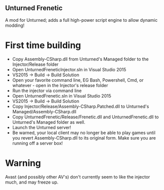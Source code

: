 Unturned Frenetic
-----------------

A mod for Unturned; adds a full high-power script engine to allow dynamic modding!

# First time building

- Copy Assembly-CSharp.dll from Unturned's Managed folder to the Injector/Release folder
- Open UnturnedFreneticInjector.sln in Visual Studio 2015
- VS2015 -> Build -> Build Solution
- Open your favorite command line, EG Bash, Powershell, Cmd, or whatever - open in the Injector's release folder
- Run the injector via command line
- Open UnturnedFrenetic.sln in Visual Studio 2015
- VS2015 -> Build -> Build Solution
- Copy Injector/Release/Assembly-CSharp.Patched.dll to Unturned's Managed/Assembly-CSharp.dll
- Copy UnturnedFrenetic/Release/Frenetic.dll and UnturnedFrenetic.dll to Unturned's Managed folder as well.
- Launch the Unturned server!
- Be warned, your local client may no longer be able to play games until you revert Assembly-CSharp.dll to its original form. Make sure you are running off a server box!

# Warning

Avast (and possibly other AV's) don't currently seem to like the injector much, and may freeze up.
